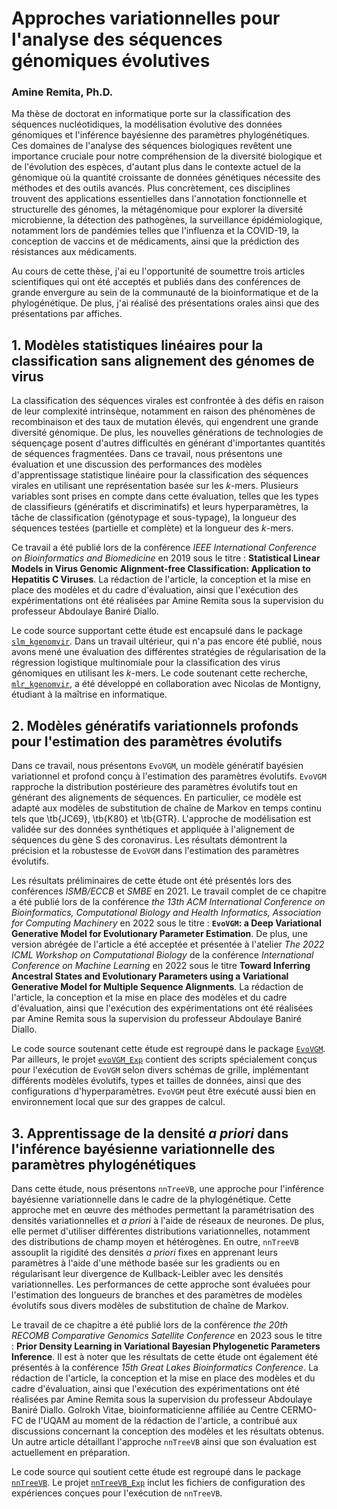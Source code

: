 # Approches variationnelles pour l'analyse des séquences génomiques évolutives
### Amine Remita, Ph.D.

Ma thèse de doctorat en informatique porte sur la classification des séquences nucléotidiques, la modélisation évolutive des données génomiques et l'inférence bayésienne des paramètres phylogénétiques. Ces domaines de l'analyse des séquences biologiques revêtent une importance cruciale pour notre compréhension de la diversité biologique et de l'évolution des espèces, d'autant plus dans le contexte actuel de la génomique où la quantité croissante de données génétiques nécessite des méthodes et des outils avancés. Plus concrètement, ces disciplines trouvent des applications essentielles dans l'annotation fonctionnelle et structurelle des génomes, la métagénomique pour explorer la diversité microbienne, la détection des pathogènes, la surveillance épidémiologique, notamment lors de pandémies telles que l'influenza et la COVID-19, la conception de vaccins et de médicaments, ainsi que la prédiction des résistances aux médicaments.

Au cours de cette thèse, j'ai eu l'opportunité de soumettre trois articles scientifiques qui ont été acceptés et publiés dans des conférences de grande envergure au sein de la communauté de la bioinformatique et de la phylogénétique. De plus, j'ai réalisé des présentations orales ainsi que des présentations par affiches.

## 1. Modèles statistiques linéaires pour la classification sans alignement des génomes de virus
La classification des séquences virales est confrontée à des défis en raison de leur complexité intrinsèque, notamment en raison des phénomènes de recombinaison et des taux de mutation élevés, qui engendrent une grande diversité génomique.
De plus, les nouvelles générations de technologies de séquençage posent d'autres difficultés en générant d'importantes quantités de séquences fragmentées.
Dans ce travail, nous présentons une évaluation et une discussion des performances des modèles d'apprentissage statistique linéaire pour la classification des séquences virales en utilisant une représentation basée sur les *k*-mers.
Plusieurs variables sont prises en compte dans cette évaluation, telles que les types de classifieurs (génératifs et discriminatifs) et leurs hyperparamètres, la tâche de classification (génotypage et sous-typage), la longueur des séquences testées (partielle et complète) et la longueur des *k*-mers.

Ce travail a été publié lors de la conférence *IEEE International Conference on Bioinformatics and Biomedicine* en 2019 sous le titre : **Statistical Linear Models in Virus Genomic Alignment-free Classification: Application to Hepatitis C Viruses**.
La rédaction de l'article, la conception et la mise en place des modèles et du cadre d'évaluation, ainsi que l'exécution des expérimentations ont été réalisées par Amine Remita sous la supervision du professeur Abdoulaye Baniré Diallo.

Le code source supportant cette étude est encapsulé dans le package [`slm_kgenomvir`](https://github.com/maremita/slm_kgenomvir). 
Dans un travail ultérieur, qui n'a pas encore été publié, nous avons mené une évaluation des différentes stratégies de régularisation de la régression logistique multinomiale pour la classification des virus génomiques en utilisant les *k*-mers. 
Le code soutenant cette recherche, [`mlr_kgenomvir`](https://github.com/maremita/mlr_kgenomvir), a été développé en collaboration avec Nicolas de Montigny, étudiant à la maîtrise en informatique.

## 2. Modèles génératifs variationnels profonds pour l'estimation des paramètres évolutifs
Dans ce travail, nous présentons `EvoVGM`, un modèle génératif bayésien variationnel et profond conçu à l'estimation des paramètres évolutifs. 
`EvoVGM` rapproche la distribution postérieure des paramètres évolutifs tout en générant des alignements de séquences. 
En particulier, ce modèle est adapté aux modèles de substitution de chaîne de Markov en temps continu tels que \tb{JC69}, \tb{K80} et \tb{GTR}. 
L'approche de modélisation est validée sur des données synthétiques et appliquée à l'alignement de séquences du gène S des coronavirus. 
Les résultats démontrent la précision et la robustesse de `EvoVGM` dans l'estimation des paramètres évolutifs.

Les résultats préliminaires de cette étude ont été présentés lors des conférences *ISMB/ECCB* et *SMBE* en 2021.
Le travail complet de ce chapitre a été publié lors de la conférence *the 13th ACM International Conference on Bioinformatics, Computational Biology and Health Informatics, Association for Computing Machinery* en 2022 sous le titre : **`EvoVGM`: a Deep Variational Generative Model for Evolutionary Parameter Estimation**.
De plus, une version abrégée de l'article a été acceptée et présentée à l'atelier  *The 2022 ICML Workshop on Computational Biology* de la conférence *International Conference on Machine Learning* en 2022 sous le titre **Toward Inferring Ancestral States and Evolutionary Parameters using a Variational Generative Model for Multiple Sequence Alignments**.
La rédaction de l'article, la conception et la mise en place des modèles et du cadre d'évaluation, ainsi que l'exécution des expérimentations ont été réalisées par Amine Remita sous la supervision du professeur Abdoulaye Baniré Diallo.

Le code source soutenant cette étude est regroupé dans le package [`EvoVGM`](https://github.com/maremita/evoVGM). Par ailleurs, le projet [`evoVGM_Exp`](https://github.com/maremita/evoVGM_Exp) contient des scripts spécialement conçus pour l'exécution de `EvoVGM` selon divers schémas de grille, implémentant différents modèles évolutifs, types et tailles de données, ainsi que des configurations d'hyperparamètres. 
`EvoVGM` peut être exécuté aussi bien en environnement local que sur des grappes de calcul.

## 3. Apprentissage de la densité *a priori* dans l'inférence bayésienne variationnelle des paramètres phylogénétiques
Dans cette étude, nous présentons `nnTreeVB`, une approche pour l'inférence bayésienne variationnelle dans le cadre de la phylogénétique.
Cette approche met en œuvre des méthodes permettant la paramétrisation des densités variationnelles et *a priori* à l'aide de réseaux de neurones.
De plus, elle permet d'utiliser différentes distributions variationnelles, notamment des distributions de champ moyen et hétérogènes. 
En outre, `nnTreeVB` assouplit la rigidité des densités *a priori* fixes en apprenant leurs paramètres à l'aide d'une méthode basée sur les gradients ou en régularisant leur divergence de Kullback-Leibler avec les densités variationnelles.
Les performances de cette approche sont évaluées pour l'estimation des longueurs de branches et des paramètres de modèles évolutifs sous divers modèles de substitution de chaîne de Markov. 

Le travail de ce chapitre a été publié lors de la conférence *the 20th RECOMB Comparative Genomics Satellite Conference* en 2023 sous le titre : **Prior Density Learning in Variational Bayesian Phylogenetic Parameters Inference**.
Il est à noter que les résultats de cette étude ont également été présentés à la conférence *15th Great Lakes Bioinformatics Conference*.
La rédaction de l'article, la conception et la mise en place des modèles et du cadre d'évaluation, ainsi que l'exécution des expérimentations ont été réalisées par Amine Remita sous la supervision du professeur Abdoulaye Baniré Diallo. 
Golrokh Vitae, bioinformaticienne affiliée au Centre CERMO-FC de l'UQAM au moment de la rédaction de l'article, a contribué aux discussions concernant la conception des modèles et les résultats obtenus. 
Un autre article détaillant l'approche `nnTreeVB` ainsi que son évaluation est actuellement en préparation.

Le code source qui soutient cette étude est regroupé dans le package [`nnTreeVB`](https://github.com/maremita/nnTreeVB).
Le projet [`nnTreeVB_Exp`](https://github.com/maremita/nnTreeVB_Exp) inclut les fichiers de configuration des expériences conçues pour l'exécution de `nnTreeVB`.
